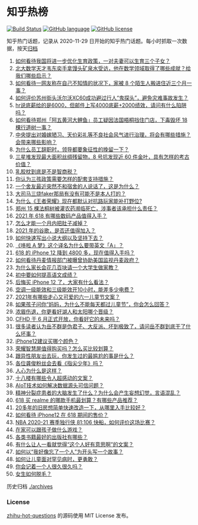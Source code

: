 # 知乎热榜
[![Build Status](https://github.com/ToWeLong/zhihu-hot-questions/workflows/CI/badge.svg)](https://github.com/ToWeLong/zhihu-hot-questions/actions)
[![GitHub language](https://img.shields.io/badge/language-golang-orange.svg)](https://golang.org/)
[![GitHub license](https://img.shields.io/github/license/ToWeLong/zhihu-hot-questions)](https://github.com/ToWeLong/zhihu-hot-questions/blob/main/LICENSE)

知乎热门话题，记录从 2020-11-29 日开始的知乎热门话题。每小时抓取一次数据，按天[归档](./archives)

<!-- BEGIN -->

1. [如何看待我国将进一步优化生育政策，一对夫妻可以生育三个子女？](https://www.zhihu.com/question/462390587)
1. [北大数学天才韦东奕手拿馒头矿泉水受访，他在数学领域取得了哪些成就？给我们哪些启示？](https://www.zhihu.com/question/462169322)
1. [如何看待一网友称在自己不知情的状况下，家被 8 个陌生人搬进住近三个月一事？](https://www.zhihu.com/question/461252891)
1. [如何评价苏州街头沃尔沃XC60成功避过行人“鬼探头”，避免灾难事故发生？](https://www.zhihu.com/question/461921854)
1. [hr说底薪给的是6000，但邮件上写4000底薪+2000绩效，请问有什么陷阱吗？](https://www.zhihu.com/question/279752230)
1. [如何看待郑州「阿五黄河大鲤鱼」员工疑因法国梧桐挡住门店，下毒毁坏 18 棵行道树一事？](https://www.zhihu.com/question/461978699)
1. [中央提出对婚嫁陋习、天价彩礼等不良社会风气进行治理，将会有哪些措施？会带来哪些影响？](https://www.zhihu.com/question/462399146)
1. [为什么员工辞职时，领导都要象征性的挽留一下？](https://www.zhihu.com/question/459351020)
1. [三星堆发现最大面积丝绸残留物，8 号坑发现近 60 件金叶，具有怎样的考古价值？](https://www.zhihu.com/question/462198382)
1. [乳胶枕到底是不是智商税？](https://www.zhihu.com/question/419436850)
1. [你认为三孩政策需要怎样的配套支持措施？](https://www.zhihu.com/question/462397663)
1. [一个舍友最近突然不和宿舍的人说话了，这是为什么？](https://www.zhihu.com/question/39650172)
1. [大司马三烧faker那局有没有可能不是本人打的？](https://www.zhihu.com/question/459219863)
1. [为什么《王者荣耀》现在都默认对抗路玩家能补打野位?](https://www.zhihu.com/question/462063708)
1. [郑州 15 棵法桐树被灌农药濒临死亡，涉事者该承担什么责任？](https://www.zhihu.com/question/462006651)
1. [2021 年 618 有哪些数码产品值得入手？](https://www.zhihu.com/question/458701072)
1. [怎么才能一个月内把肚子减掉？](https://www.zhihu.com/question/317186157)
1. [2021 年的谷歌，是否还值得加入？](https://www.zhihu.com/question/458195341)
1. [如何快速写出小说大纲以及坚持下去？](https://www.zhihu.com/question/449775669)
1. [《哆啦 A 梦》这个译名为什么要带英文「A」？](https://www.zhihu.com/question/30836738)
1. [618 的 iPhone 12 降到 4800 多，现在值得入手吗？](https://www.zhihu.com/question/462118314)
1. [如何看待丹麦情报部门被曝曾协助美国监视丹麦政府？](https://www.zhihu.com/question/462342888)
1. [为什么家长会花几百块请一个大学生做家教？](https://www.zhihu.com/question/290772385)
1. [初中要如何提高语文成绩？](https://www.zhihu.com/question/418605306)
1. [后悔买 iPhone 12 了，大家有什么看法？](https://www.zhihu.com/question/445160711)
1. [空调一级能效和三级能效开10小时，能差多少电费？](https://www.zhihu.com/question/329341284)
1. [2021年有哪些走心又可爱的六一儿童节文案？](https://www.zhihu.com/question/461411396)
1. [如果孩子问你“妈妈，为什么不能每天都过儿童节”，你会怎么回答？](https://www.zhihu.com/question/461277051)
1. [浓眉伤退，你更看好湖人和太阳哪个晋级？](https://www.zhihu.com/question/462327535)
1. [CFHD 于 6 月正式开放，你看好它的未来吗？](https://www.zhihu.com/question/459837419)
1. [很多读者认为岳不群是伪君子、大反派、坏到极致了，请问岳不群到底干了什么坏事？](https://www.zhihu.com/question/328943013)
1. [iPhone12建议买哪个颜色？](https://www.zhihu.com/question/425560690)
1. [荣耀智慧屏值得购买吗？怎么买比较划算？](https://www.zhihu.com/question/462348216)
1. [跟异性朋友出去玩，你发生过的最尴尬的事是什么？](https://www.zhihu.com/question/281832872)
1. [各位龚俊粉丝会去看《指尖少年》吗？](https://www.zhihu.com/question/456052901)
1. [人心为什么是这样？](https://www.zhihu.com/question/460333793)
1. [十八楼有哪些令人超感动的文案？](https://www.zhihu.com/question/455124761)
1. [AIoT技术如何解决数据源头可信问题？](https://www.zhihu.com/question/458050308)
1. [精神分裂症患者的大脑发生了什么？为什么会产生妄想幻觉，言语混乱？](https://www.zhihu.com/question/60875758)
1. [618 买 realme 的哪款手机最划算？有哪些产品推荐？](https://www.zhihu.com/question/462346034)
1. [20多年的旧房想简单快速改造一下，从哪里入手比较好？](https://www.zhihu.com/question/460487422)
1. [如何看待 iPhone12 在 618 期间的售价？](https://www.zhihu.com/question/462109273)
1. [NBA 2020-21 赛季独行侠 81:106 快船，如何评价这场比赛？](https://www.zhihu.com/question/462330301)
1. [在家可以跟孩子做什么游戏？](https://www.zhihu.com/question/391201046)
1. [各类书籍最好的出版社有哪些？](https://www.zhihu.com/question/48604500)
1. [有什么让人一看就觉得“这个人好有意思啊”的文案？](https://www.zhihu.com/question/376417418)
1. [如何以“我好像忘了一个人”为开头写一个故事？](https://www.zhihu.com/question/434561207)
1. [如何让儿童面对罕见病时，更勇敢？](https://www.zhihu.com/question/462291804)
1. [你会记着一个人很久很久吗？](https://www.zhihu.com/question/461880348)
1. [女生如何脱毛？](https://www.zhihu.com/question/27899764)

<!-- END -->

历史归档 [./archives](./archives)


### License
[zhihu-hot-questions](https://github.com/towelong/zhihu-hot-questions) 的源码使用 MIT License 发布。